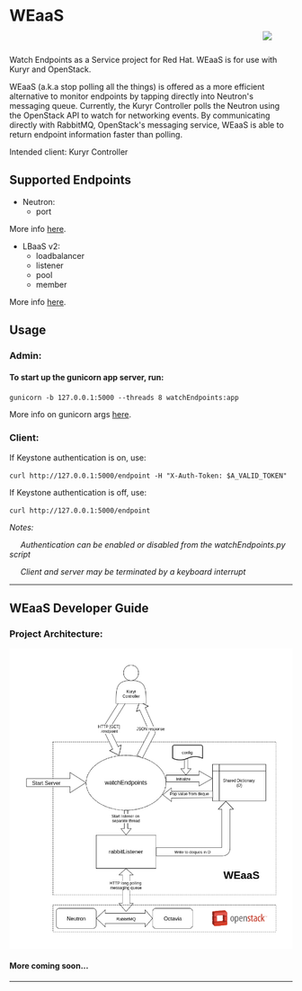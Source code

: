 # WEaaS &nbsp;&nbsp;&nbsp;&nbsp;&nbsp;&nbsp;&nbsp;&nbsp;&nbsp;&nbsp;&nbsp;&nbsp;&nbsp;&nbsp;&nbsp;&nbsp;&nbsp;&nbsp;&nbsp;&nbsp;&nbsp;&nbsp;&nbsp;&nbsp;&nbsp;&nbsp;&nbsp;&nbsp;&nbsp;&nbsp;&nbsp;&nbsp;&nbsp;&nbsp;&nbsp;&nbsp;&nbsp;&nbsp;&nbsp;&nbsp;&nbsp;&nbsp;&nbsp;&nbsp;&nbsp;&nbsp;&nbsp;&nbsp;&nbsp;&nbsp;&nbsp;&nbsp;&nbsp;&nbsp;&nbsp;&nbsp;&nbsp;&nbsp;&nbsp;&nbsp;&nbsp;&nbsp;&nbsp;&nbsp;&nbsp;&nbsp;&nbsp; <img src="https://u.imageresize.org/v2/44defaa8-3bc5-475f-b210-9239ae35b4fc.png" width="150" />

Watch Endpoints as a Service project for Red Hat. WEaaS is for use with Kuryr and OpenStack.

WEaaS (a.k.a stop polling all the things) is offered as a more efficient alternative to monitor endpoints by tapping directly into Neutron's messaging queue. Currently, the Kuryr Controller polls the Neutron using the OpenStack API to watch for networking events. 
By communicating directly with RabbitMQ, OpenStack's messaging service, WEaaS is able to return endpoint information faster than polling.

Intended client: Kuryr Controller

## Supported Endpoints
* Neutron:
  * port

More info [here](https://docs.openstack.org/python-openstackclient/pike/cli/command-objects/port.html).

* LBaaS v2:
  * loadbalancer
  * listener
  * pool
  * member

More info [here](https://docs.openstack.org/mitaka/networking-guide/config-lbaas.html).


## Usage

### Admin: 
#### To start up the gunicorn app server, run:
`gunicorn -b 127.0.0.1:5000 --threads 8 watchEndpoints:app`

More info on gunicorn args [here](http://docs.gunicorn.org/en/stable/settings.html).

### Client:
If Keystone authentication is on, use:

`curl http://127.0.0.1:5000/endpoint -H "X-Auth-Token: $A_VALID_TOKEN"`

If Keystone authentication is off, use:

`curl http://127.0.0.1:5000/endpoint`


_Notes:_

&nbsp;&nbsp;&nbsp;&nbsp; _Authentication can be enabled or disabled from the watchEndpoints.py script_

&nbsp;&nbsp;&nbsp;&nbsp; _Client and server may be terminated by a keyboard interrupt_

***

## WEaaS Developer Guide

### Project Architecture:
<p align="center"><img src="https://github.com/erj826/WEaaS/blob/master/resources/Architecture.png" width="650"/></p>

#### More coming soon...
***
